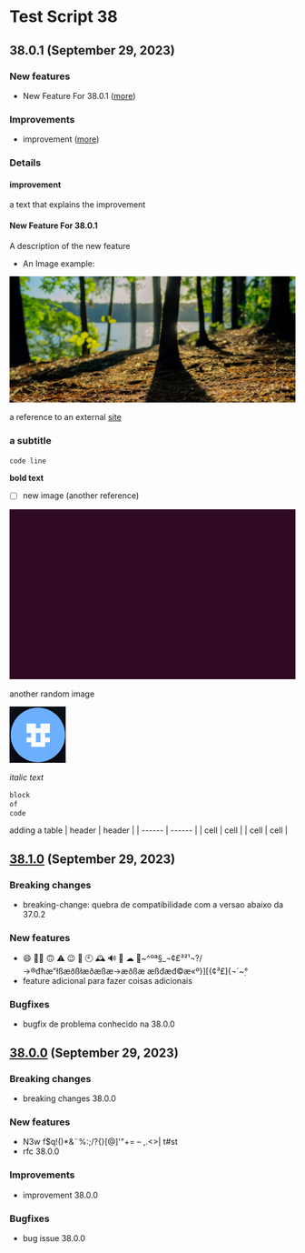 # Test Script 38
## 38.0.1 (September 29, 2023)

### New features

* New Feature For 38.0.1 ([more](#new-feature-for-3801))

### Improvements

* improvement ([more](#improvement))

### Details

#### improvement

a text that explains the improvement

#### New Feature For 38.0.1

A description of the new feature

* An Image example:


![Screenshot_from_2023-07-06_14-40-56.png](../../.gitbook/assets/Screenshot_from_2023-07-06_14-40-56.png)


a reference to an external [site](google.com)

### a subtitle

`code line`

**bold text**

- [ ] new image (another reference)


![Screenshot_from_2023-07-25_13-04-06.png](../../.gitbook/assets/Screenshot_from_2023-07-25_13-04-06.png)


another random image


![Screenshot_from_2023-07-21_11-51-27.png](../../.gitbook/assets/Screenshot_from_2023-07-21_11-51-27.png)


_italic text_

```
block
of 
code
```

adding a table
| header | header |
| ------ | ------ |
| cell | cell |
| cell | cell |


## [38.1.0](38.1.0.md) (September 29, 2023)

### Breaking changes

* breaking-change: quebra de compatibilidade com a  versao abaixo da 37.0.2 

### New features

* 😄 👀🤔 🙃 ⚠ 😉 📆 🕙 🕰 🔊 📢 ☁ 🤞~^ºª§\_¬¢£³²¹¬?/→®đħæ”łßæðßłæðæßæ→æðßæ æßđæđ©æ«º}][{¢³£]{¬´~̣° 
* feature adicional para fazer coisas adicionais 

### Bugfixes

* bugfix de problema conhecido na 38.0.0 

## [38.0.0](38.0.0.md) (September 29, 2023)

### Breaking changes

* breaking changes 38.0.0 

### New features

* N3w f$q!()*&¨%:;/?{}[@]'"+= – ,.<>\| t#st 
* rfc 38.0.0 

### Improvements

* improvement 38.0.0 

### Bugfixes

* bug issue 38.0.0 

